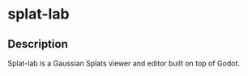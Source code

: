 # splat-lab

## Description
Splat-lab is a Gaussian Splats viewer and editor built on top of Godot.
